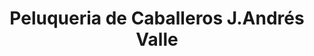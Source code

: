 ---
title: "Peluqueria de Caballeros J.Andrés Valle"
url: /sevilla/peluqueria-de-caballeros-j-andres-valle/
shop: Friseur
---